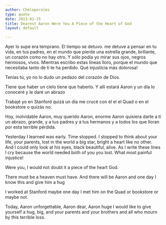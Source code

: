 ```yaml
---
author: Cheloperales
type: quote
date: 2013-01-15
title: Dearest Aaron Were You A Piece of the Heart of God
layout: default

---
```


Ayer lo supe
era temprano.
El tiempo se detuvo.
me detuve a pensar en tu vida,
en tus padres,
en el mundo que pierde
una estrella grande, brillante,
un corazón como no hay otro.
Y sólo podía yo
mirar sus ojos,
negros
hermosos,
vivos.
Mientras escribo estas líneas
lloro, porque el mundo que
necesitaba tanto de ti
te ha perdido.
Qué injusticia más dolorosa!

Tenías tú, yo no lo dudo
un pedazo del corazón
de Dios.

Tiene que haber un cielo
tiene que haberlo.
Y allí estará
Aaron
y un día
lo conoceré
y le daré un abrazo

Trabajé yo en Stanford
quizá un día me crucé con él
el el Quad
o en el bookstore
o quizás no.

Hoy, inolvidable Aaron,
muy querido Aaron,
enorme Aaron
quisiera darte a ti
un abrazo, grande,
y a tus padres
y a tus hermanos
y a todos los que lloran
por esta terrible pérdida.

Yesterday I learned 
was early. 
Time stopped. 
I stopped to think about your life, 
your parents, 
lost in the world 
a big star, bright 
a heart like no other. 
And I could only 
look at his eyes, 
black 
beautiful, 
alive. 
As I write these lines 
I cry because the world 
needed both of you 
you lost. 
What most painful injustice! 

Were you, I would not doubt it 
a piece of the heart 
God. 

There must be a heaven 
must have. 
And there will be 
Aaron 
and one day 
I know this 
and give him a hug 

I worked at Stanford 
maybe one day I met him 
on the Quad 
or bookstore 
or maybe not. 

Today, Aaron unforgettable, 
Aaron dear, 
Aaron huge 
I would like to give yourself 
a hug, big, 
and your parents 
and your brothers 
and all who mourn 
by this terrible loss. 